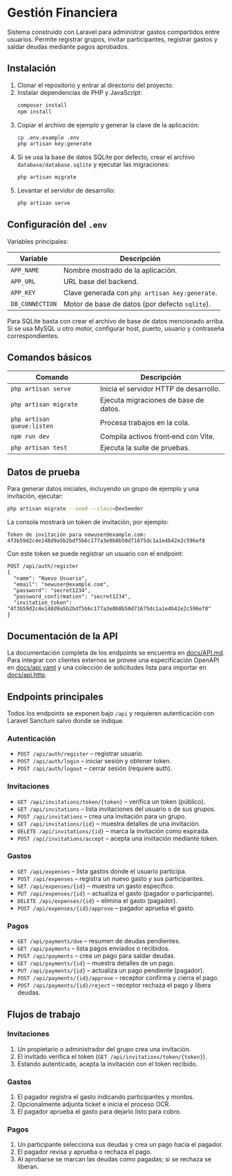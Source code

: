 # Gestión Financiera

Sistema construido con Laravel para administrar gastos compartidos entre
usuarios. Permite registrar grupos, invitar participantes, registrar
gastos y saldar deudas mediante pagos aprobados.

## Instalación

1. Clonar el repositorio y entrar al directorio del proyecto.
2. Instalar dependencias de PHP y JavaScript:
   ```bash
   composer install
   npm install
   ```
3. Copiar el archivo de ejemplo y generar la clave de la aplicación:
   ```bash
   cp .env.example .env
   php artisan key:generate
   ```
4. Si se usa la base de datos SQLite por defecto, crear el archivo
   `database/database.sqlite` y ejecutar las migraciones:
   ```bash
   php artisan migrate
   ```
5. Levantar el servidor de desarrollo:
   ```bash
   php artisan serve
   ```

## Configuración del `.env`

Variables principales:

| Variable        | Descripción                                      |
|-----------------|--------------------------------------------------|
| `APP_NAME`      | Nombre mostrado de la aplicación.                |
| `APP_URL`       | URL base del backend.                            |
| `APP_KEY`       | Clave generada con `php artisan key:generate`.   |
| `DB_CONNECTION` | Motor de base de datos (por defecto `sqlite`).   |

Para SQLite basta con crear el archivo de base de datos mencionado
arriba. Si se usa MySQL u otro motor, configurar host, puerto, usuario y
contraseña correspondientes.

## Comandos básicos

| Comando                     | Descripción                                      |
|----------------------------|--------------------------------------------------|
| `php artisan serve`        | Inicia el servidor HTTP de desarrollo.           |
| `php artisan migrate`      | Ejecuta migraciones de base de datos.            |
| `php artisan queue:listen` | Procesa trabajos en la cola.                     |
| `npm run dev`              | Compila activos front‑end con Vite.              |
| `php artisan test`         | Ejecuta la suite de pruebas.                     |

## Datos de prueba

Para generar datos iniciales, incluyendo un grupo de ejemplo y una invitación,
ejecutar:

```bash
php artisan migrate --seed --class=DevSeeder
```

La consola mostrará un token de invitación, por ejemplo:

```
Token de invitación para newuser@example.com:
4f3b59d2c4e148d9a5b2bdf5b6c177a3e0b8b50d71675dc1a1e4b42e2c596ef8
```

Con este token se puede registrar un usuario con el endpoint:

```http
POST /api/auth/register
{
  "name": "Nuevo Usuario",
  "email": "newuser@example.com",
  "password": "secret1234",
  "password_confirmation": "secret1234",
  "invitation_token": "4f3b59d2c4e148d9a5b2bdf5b6c177a3e0b8b50d71675dc1a1e4b42e2c596ef8"
}
```

## Documentación de la API

La documentación completa de los endpoints se encuentra en [docs/API.md](docs/API.md).
Para integrar con clientes externos se provee una especificación OpenAPI en [docs/api.yaml](docs/api.yaml)
y una colección de solicitudes lista para importar en [docs/api.http](docs/api.http).

## Endpoints principales

Todos los endpoints se exponen bajo `/api` y requieren autenticación con
Laravel Sanctum salvo donde se indique.

### Autenticación

- `POST /api/auth/register` – registrar usuario.
- `POST /api/auth/login` – iniciar sesión y obtener token.
- `POST /api/auth/logout` – cerrar sesión (requiere auth).

### Invitaciones

- `GET /api/invitations/token/{token}` – verifica un token (público).
- `GET /api/invitations` – lista invitaciones del usuario o de sus grupos.
- `POST /api/invitations` – crea una invitación para un grupo.
- `GET /api/invitations/{id}` – muestra detalles de una invitación.
- `DELETE /api/invitations/{id}` – marca la invitación como expirada.
- `POST /api/invitations/accept` – acepta una invitación mediante token.

### Gastos

- `GET /api/expenses` – lista gastos donde el usuario participa.
- `POST /api/expenses` – registra un nuevo gasto y sus participantes.
- `GET /api/expenses/{id}` – muestra un gasto específico.
- `PUT /api/expenses/{id}` – actualiza el gasto (pagador o participante).
- `DELETE /api/expenses/{id}` – elimina el gasto (pagador).
- `POST /api/expenses/{id}/approve` – pagador aprueba el gasto.

### Pagos

- `GET /api/payments/due` – resumen de deudas pendientes.
- `GET /api/payments` – lista pagos enviados o recibidos.
- `POST /api/payments` – crea un pago para saldar deudas.
- `GET /api/payments/{id}` – muestra detalles de un pago.
- `PUT /api/payments/{id}` – actualiza un pago pendiente (pagador).
- `POST /api/payments/{id}/approve` – receptor confirma y cierra el pago.
- `POST /api/payments/{id}/reject` – receptor rechaza el pago y libera deudas.

## Flujos de trabajo

### Invitaciones
1. Un propietario o administrador del grupo crea una invitación.
2. El invitado verifica el token (`GET /api/invitations/token/{token}`).
3. Estando autenticado, acepta la invitación con el token recibido.

### Gastos
1. El pagador registra el gasto indicando participantes y montos.
2. Opcionalmente adjunta ticket e inicia el proceso OCR.
3. El pagador aprueba el gasto para dejarlo listo para cobro.

### Pagos
1. Un participante selecciona sus deudas y crea un pago hacia el pagador.
2. El pagador revisa y aprueba o rechaza el pago.
3. Al aprobarse se marcan las deudas como pagadas; si se rechaza se liberan.

